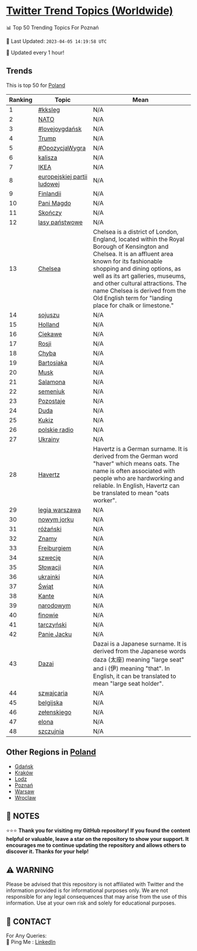 [Twitter Trend Topics (Worldwide)](https://github.com/ErcinDedeoglu/Twitter-Trend-Topics)
==========


📊 Top 50 Trending Topics For Poznań

📆 Last Updated: `2023-04-05 14:19:58 UTC`

🔧 Updated every 1 hour!


## Trends

This is top 50 for [Poland](</Poland>)

| Ranking | Topic | Mean |
| ------- | ------------ | ------------ |
| 1 | [#kksleg](http://twitter.com/search?q=%23kksleg) | N/A |
| 2 | [NATO](http://twitter.com/search?q=NATO) | N/A |
| 3 | [#lovejoygdańsk](http://twitter.com/search?q=%23lovejoygda%c5%84sk) | N/A |
| 4 | [Trump](http://twitter.com/search?q=Trump) | N/A |
| 5 | [#OpozycjaWygra](http://twitter.com/search?q=%23OpozycjaWygra) | N/A |
| 6 | [kalisza](http://twitter.com/search?q=kalisza) | N/A |
| 7 | [IKEA](http://twitter.com/search?q=IKEA) | N/A |
| 8 | [europejskiej partii ludowej](http://twitter.com/search?q=europejskiej+partii+ludowej) | N/A |
| 9 | [Finlandii](http://twitter.com/search?q=Finlandii) | N/A |
| 10 | [Pani Magdo](http://twitter.com/search?q=Pani+Magdo) | N/A |
| 11 | [Skończy](http://twitter.com/search?q=Sko%c5%84czy) | N/A |
| 12 | [lasy państwowe](http://twitter.com/search?q=lasy+pa%c5%84stwowe) | N/A |
| 13 | [Chelsea](http://twitter.com/search?q=Chelsea) | Chelsea is a district of London, England, located within the Royal Borough of Kensington and Chelsea. It is an affluent area known for its fashionable shopping and dining options, as well as its art galleries, museums, and other cultural attractions. The name Chelsea is derived from the Old English term for "landing place for chalk or limestone." |
| 14 | [sojuszu](http://twitter.com/search?q=sojuszu) | N/A |
| 15 | [Holland](http://twitter.com/search?q=Holland) | N/A |
| 16 | [Ciekawe](http://twitter.com/search?q=Ciekawe) | N/A |
| 17 | [Rosji](http://twitter.com/search?q=Rosji) | N/A |
| 18 | [Chyba](http://twitter.com/search?q=Chyba) | N/A |
| 19 | [Bartosiaka](http://twitter.com/search?q=Bartosiaka) | N/A |
| 20 | [Musk](http://twitter.com/search?q=Musk) | N/A |
| 21 | [Salamona](http://twitter.com/search?q=Salamona) | N/A |
| 22 | [semeniuk](http://twitter.com/search?q=semeniuk) | N/A |
| 23 | [Pozostaje](http://twitter.com/search?q=Pozostaje) | N/A |
| 24 | [Duda](http://twitter.com/search?q=Duda) | N/A |
| 25 | [Kukiz](http://twitter.com/search?q=Kukiz) | N/A |
| 26 | [polskie radio](http://twitter.com/search?q=polskie+radio) | N/A |
| 27 | [Ukrainy](http://twitter.com/search?q=Ukrainy) | N/A |
| 28 | [Havertz](http://twitter.com/search?q=Havertz) | Havertz is a German surname. It is derived from the German word "haver" which means oats. The name is often associated with people who are hardworking and reliable. In English, Havertz can be translated to mean "oats worker". |
| 29 | [legia warszawa](http://twitter.com/search?q=legia+warszawa) | N/A |
| 30 | [nowym jorku](http://twitter.com/search?q=nowym+jorku) | N/A |
| 31 | [różański](http://twitter.com/search?q=r%c3%b3%c5%bca%c5%84ski) | N/A |
| 32 | [Znamy](http://twitter.com/search?q=Znamy) | N/A |
| 33 | [Freiburgiem](http://twitter.com/search?q=Freiburgiem) | N/A |
| 34 | [szwecję](http://twitter.com/search?q=szwecj%c4%99) | N/A |
| 35 | [Słowacji](http://twitter.com/search?q=S%c5%82owacji) | N/A |
| 36 | [ukrainki](http://twitter.com/search?q=ukrainki) | N/A |
| 37 | [Świąt](http://twitter.com/search?q=%c5%9awi%c4%85t) | N/A |
| 38 | [Kante](http://twitter.com/search?q=Kante) | N/A |
| 39 | [narodowym](http://twitter.com/search?q=narodowym) | N/A |
| 40 | [finowie](http://twitter.com/search?q=finowie) | N/A |
| 41 | [tarczyński](http://twitter.com/search?q=tarczy%c5%84ski) | N/A |
| 42 | [Panie Jacku](http://twitter.com/search?q=Panie+Jacku) | N/A |
| 43 | [Dazai](http://twitter.com/search?q=Dazai) | Dazai is a Japanese surname. It is derived from the Japanese words daza (太座) meaning "large seat" and i (伊) meaning "that". In English, it can be translated to mean "large seat holder". |
| 44 | [szwajcaria](http://twitter.com/search?q=szwajcaria) | N/A |
| 45 | [belgijska](http://twitter.com/search?q=belgijska) | N/A |
| 46 | [zełenskiego](http://twitter.com/search?q=ze%c5%82enskiego) | N/A |
| 47 | [elona](http://twitter.com/search?q=elona) | N/A |
| 48 | [szczujnia](http://twitter.com/search?q=szczujnia) | N/A |



## Other Regions in [Poland](</Poland>)

* [Gdańsk](</Poland/Gdańsk.md>)
* [Kraków](</Poland/Kraków.md>)
* [Lodz](</Poland/Lodz.md>)
* [Poznań](</Poland/Poznań.md>)
* [Warsaw](</Poland/Warsaw.md>)
* [Wroclaw](</Poland/Wroclaw.md>)



## 📝 NOTES

⭐⭐⭐ **Thank you for visiting my GitHub repository! If you found the content helpful or valuable, leave a star on the repository to show your support. It encourages me to continue updating the repository and allows others to discover it. Thanks for your help!**


## ⚠️ WARNING

Please be advised that this repository is not affiliated with Twitter and the information provided is for informational purposes only. We are not responsible for any legal consequences that may arise from the use of this information. Use at your own risk and solely for educational purposes.


## 📨 CONTACT

 For Any Queries:  
            🏓 Ping Me : [LinkedIn](https://www.linkedin.com/in/ercindedeoglu/)
